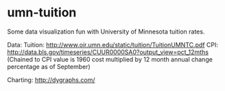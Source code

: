 # umn-tuition
Some data visualization fun with University of Minnesota tuition rates.

Data: 
Tuition: http://www.oir.umn.edu/static/tuition/TuitionUMNTC.pdf
CPI: http://data.bls.gov/timeseries/CUUR0000SA0?output_view=pct_12mths
(Chained to CPI value is 1960 cost multiplied by 12 month annual change percentage as of September)

Charting:
http://dygraphs.com/
